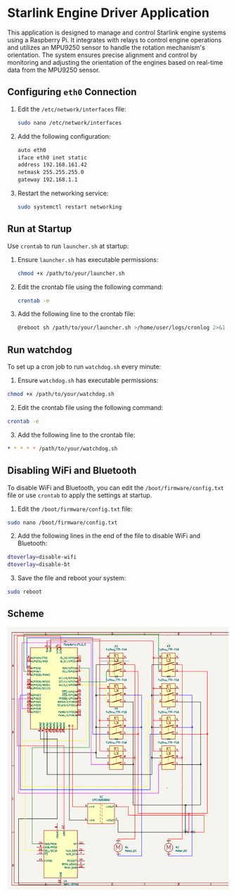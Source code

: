 # Starlink Engine Driver Application

This application is designed to manage and control Starlink engine systems using a Raspberry Pi. It integrates with relays to control engine operations and utilizes an MPU9250 sensor to handle the rotation mechanism's orientation. The system ensures precise alignment and control by monitoring and adjusting the orientation of the engines based on real-time data from the MPU9250 sensor.

## Configuring `eth0` Connection

1. Edit the `/etc/network/interfaces` file:
    ```bash
    sudo nano /etc/network/interfaces
    ```

2. Add the following configuration:
    ```bash
    auto eth0
    iface eth0 inet static
    address 192.168.161.42
    netmask 255.255.255.0
    gateway 192.168.1.1
    ```

3. Restart the networking service:
    ```bash
    sudo systemctl restart networking
    ```

## Run at Startup

Use `crontab` to run `launcher.sh` at startup:

1. Ensure `launcher.sh` has executable permissions:
    ```bash
    chmod +x /path/to/your/launcher.sh
    ```

2. Edit the crontab file using the following command:
    ```bash
    crontab -e
    ```

3. Add the following line to the crontab file:
    ```bash
    @reboot sh /path/to/your/launcher.sh >/home/user/logs/cronlog 2>&1
    ```


## Run watchdog

To set up a cron job to run `watchdog.sh` every minute:

1. Ensure `watchdog.sh` has executable permissions:
```bash
chmod +x /path/to/your/watchdog.sh
```

2. Edit the crontab file using the following command:
```bash
crontab -e
```

3. Add the following line to the crontab file:
```bash
* * * * * /path/to/your/watchdog.sh
```

## Disabling WiFi and Bluetooth

To disable WiFi and Bluetooth, you can edit the `/boot/firmware/config.txt` file or use `crontab` to apply the settings at startup.

1. Edit the `/boot/firmware/config.txt` file:
```bash
sudo nano /boot/firmware/config.txt
```

2. Add the following lines in the end of the file to disable WiFi and Bluetooth:
```bash
dtoverlay=disable-wifi
dtoverlay=disable-bt
```

3. Save the file and reboot your system:
```bash
sudo reboot
```

## Scheme

![Scheme](/assets/Scheme.png)
